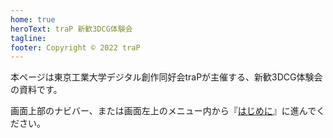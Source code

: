 ```yaml
---
home: true
heroText: traP 新歓3DCG体験会
tagline:
footer: Copyright © 2022 traP
---
```


<!-- markdownlint-disable-file MD041 -->

本ページは東京工業大学デジタル創作同好会traPが主催する、新歓3DCG体験会の資料です。

画面上部のナビバー、または画面左上のメニュー内から『[はじめに](guide/README.md)』に進んでください。
